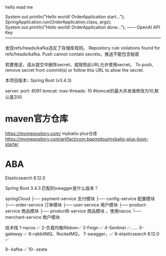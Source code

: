 hello read me

System.out.println("Hello world! OrderApplication start...");
SpringApplication.run(OrderApplication.class, args);
System.out.println("Hello world! OrderApplication done...");
—— OpenAI API Key ————————————————————————————————————

发现refs/heads/kafka违反了存储库规则。 Repository rule violations found for refs/heads/kafka.
Push cannot contain secrets，推送不能包含秘密

若要推送，请从提交中删除secret，或按照此URL允许使用secret。 To push, remove secret from commit(s) or follow this URL to
allow the secret.

本项目版本:: Spring Boot (v3.4.3)

server:
port: 8091
tomcat:
max-threads: 10 #tomcat的最大并发值修改为10,默认是200

# maven官方仓库

https://mvnrepository.com/
mybatis-plus仓库
https://mvnrepository.com/artifact/com.baomidou/mybatis-plus-boot-starter

# ABA

Elasticsearch 8.12.0

Spring Boot 3.4.3 匹配的swagger是什么版本？

springCloud
├── payment-service 支付模块
├── config-service 配置模块
├── order-service 订单模块
├── user-service 用户模块
├── product-service 商品模块 
├── productB-service 商品模块 ，使用nacos
└── merchant-service 商户模块

技术栈
1-nacos ✅
2-负载均衡Ribbon✅
3-Feign ✅
4-Sentinel ✅......
5-gateway ✅
6-rabbitMQ、RocketMQ，
7-swagger，✅
8-elasticsearch 8.12.0 ✅

9- kafka ✅
10- seata



